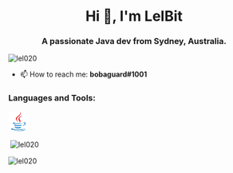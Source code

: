
<h1 align="center">Hi 👋, I'm LelBit</h1>
<h3 align="center">A passionate Java dev from Sydney, Australia.</h3>

<p align="left"> <img src="https://komarev.com/ghpvc/?username=lel020&label=Profile%20views&color=0e75b6&style=flat" alt="lel020" /> </p>

- 📫 How to reach me:  **bobaguard#1001**

<h3 align="left">Languages and Tools:</h3>
<p align="left"> <a href="https://www.java.com" target="_blank" rel="noreferrer"> <img src="https://raw.githubusercontent.com/devicons/devicon/master/icons/java/java-original.svg" alt="java" width="40" height="40"/> </a> </p>

<p>&nbsp;<img align="center" src="https://github-readme-stats.vercel.app/api?username=lel020&show_icons=true&locale=en" alt="lel020" /></p> 

<p><img align="center" src="https://github-readme-streak-stats.herokuapp.com/?user=lel020&" alt="lel020" /></p>
